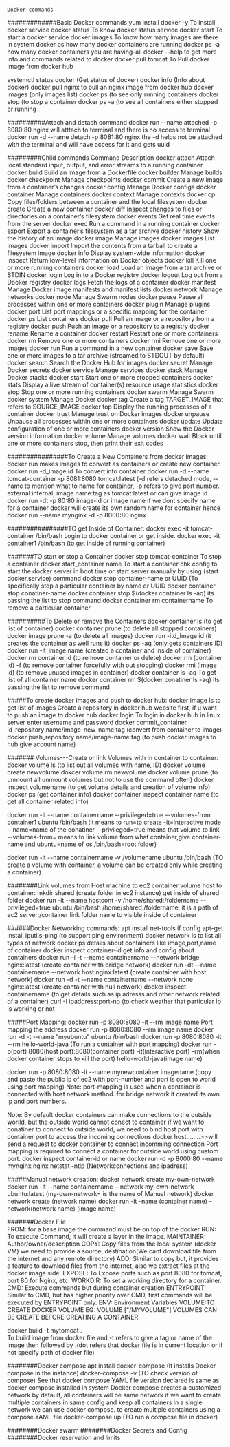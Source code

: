                                                                       Docker commands    
#############Basic Docker commands
yum install docker -y                                  To install docker
service docker status                                  To know docker status
service docker start                                   To start a docker service
docker images                                          To know how many images are there in system
docker ps                                              how many docker containers are running
docker ps -a                                           how many docker containers you are having-all
docker --help                                          to get more info and commands related to docker
docker pull tomcat                                     To Pull docker image from docker hub

systemctl status docker           	                    (Get status of docker)
docker info                                 	        (Info about docker)
docker pull nginx 		                                to pull an nginx image from docker hub
docker images                                       	(only images list)
docker ps                    	                        (to see only running containers
docker stop                      		                (to stop a container
docker ps -a                     	                    (to see all containers either stopped or running


##########Attach  and detach command
docker run --name attached -p 8080:80 nginx
will atttach to terminal and there is no access to terminal
docker run -d --name detach -p 8081:80 nginx
the -d helps not be attached with the terminal and will have access for it and gets uuid


#########Child commands
Command	Description
docker attach	                Attach local standard input, output, and error streams to a running container
docker build	                Build an image from a Dockerfile
docker builder              	Manage builds
docker checkpoint	            Manage checkpoints
docker commit	                Create a new image from a container’s changes
docker config	                Manage Docker configs
docker container            	Manage containers
docker context	                Manage contexts
docker cp	                    Copy files/folders between a container and the local filesystem
docker create	                Create a new container
docker diff	                    Inspect changes to files or directories on a container’s filesystem
docker events	                Get real time events from the server
docker exec	                    Run a command in a running container
docker export	                Export a container’s filesystem as a tar archive
docker history	                Show the history of an image
docker image	                Manage images
docker images	                List images
docker import	                Import the contents from a tarball to create a filesystem image
docker info	                    Display system-wide information
docker inspect	                Return low-level information on Docker objects
docker kill	                    Kill one or more running containers
docker load	                    Load an image from a tar archive or STDIN
docker login	                Log in to a Docker registry
docker logout	                Log out from a Docker registry
docker logs	                    Fetch the logs of a container
docker manifest	                Manage Docker image manifests and manifest lists
docker network	                Manage networks
docker node	                    Manage Swarm nodes
docker pause	                Pause all processes within one or more containers
docker plugin	                Manage plugins
docker port	                    List port mappings or a specific mapping for the container
docker ps	                    List containers
docker pull	                    Pull an image or a repository from a registry
docker push	                    Push an image or a repository to a registry
docker rename	                Rename a container
docker restart	                Restart one or more containers
docker rm	                    Remove one or more containers
docker rmi	                    Remove one or more images
docker run	                    Run a command in a new container
docker save	                    Save one or more images to a tar archive (streamed to STDOUT by default)
docker search	                Search the Docker Hub for images
docker secret	                Manage Docker secrets
docker service	                Manage services
docker stack	                Manage Docker stacks
docker start	                Start one or more stopped containers
docker stats	                Display a live stream of container(s) resource usage statistics
docker stop	                    Stop one or more running containers
docker swarm	                Manage Swarm
docker system	                Manage Docker
docker tag	                    Create a tag TARGET_IMAGE that refers to SOURCE_IMAGE
docker top                  	Display the running processes of a container
docker trust	                Manage trust on Docker images
docker unpause	                Unpause all processes within one or more containers
docker update	                Update configuration of one or more containers
docker version	                Show the Docker version information
docker volume	                Manage volumes
docker wait	                    Block until one or more containers stop, then print their exit codes

################To Create a New Containers from docker images:
docker run makes images to convert as containers or create new container.
docker run -d_image id                                      To convert into container
docker run -d --name tomcat-container -p 8081:8080  tomcat:latest
(-d refers detached mode, --name to mention what to name for container, -p refers to give port number. external:internal, image name:tag as tomcat:latest or can give image id
docker run -dt -p 80:80 image-id or image name
if we dont specify name for a container docker will create its own random name for container
hence
docker run --name mynginx -d -p 8000:80 nginx

################TO get Inside of Container:
docker exec -it tomcat-container  /bin/bash                                              Login to docker container or get inside.
docker exec -it container1 /bin/bash                                                      (to get inside of running container)


#######TO start or stop a Container
docker stop tomcat-container                                 To stop a container
docker start_container name                                  To start a container
chk config to start the docker server in boot time or start server manually by using (start docker.service) command
docker stop container-name or UUID         (To specifically stop a particular container by name or UUID
docker container stop conatiner-name
docker container stop $(docker container ls -aq)        its passing the list to stop command
docker container rm containername                       To remove a particular container


##########To Delete or remove the Containers
docker container ls                                    (to get list of container)
docker container prune                                 (to delete all stopped containers)
docker image prune -a                                  (to delete all images)
docker run -itd_Image id                               (it creates the container as well runs it)
docker ps -aq                                          (only gets containers ID)
docker run -it_image name                              (created a container and inside of container)
docker rm container id                                 (to remove container or delete)
docker rm (container id) -f                            (to remove container forcefully with out stopping)
docker rmi (image id)                                  (to remove unused images in container)
docker container ls -aq                        		    To get list of all container name
docker container rm $(docker conatiner ls -aq) 	        its passing the list to remove command



#####To create docker images and push to docker hub:
docker image ls                                          to get list of images
Create a repository in docker hub website first, if u want to push an image to docker hub
docker login                                                           To login in docker hub in linux server enter username and password
docker commit_container id_repository name/image-new-name:tag          (convert from container to image)
docker push_repository name/image-name:tag    (to push docker images to hub give account name)



####### Volumes---Create or link Volumes with in container to container:
docker volume ls                                                   (to list out all volumes with name, ID)
docker volume create newvolume
dokcer volume rm newvolume
docker volume prune                                     (to unmount all unmount volumes but not to use the command often)
docker inspect volumename                               (to get volume details and creation of volume info)
docker ps                                               (get container info)
docker container inspect container name                 (to get all container related info)

docker run -it --name containername --privileged=true --volumes-from container1 ubuntu /bin/bash
(it means to run=to create -it=interactive mode --name=name of the conatiner --privileged=true means that volume to link --volumes-from= means to link volume from what container,give container-name and ubuntu=name of os /bin/bash=root folder)

docker run -it --name containername -v /volumename ubuntu /bin/bash      (TO create a volume with container, a volume can be created only while creating a container)



########Link volumes from Host machine to ec2 container volume host to container:
mkdir shared  (create folder in ec2 instance)
get inside of shared folder
docker run -it --name hostcont -v /home/shared:/foldername --privileged=true ubuntu /bin/bash
/home/shared:/foldername, it is a path of ec2 server:/container link folder name to visible inside of container



######Docker Networking commands:
apt install net-tools
if config
apt-get install iputils-ping                                                         (to support ping environment)
docker network ls                                                                    to list all types of network
docker ps                                                                            details about containers like image,port,name of container
docker inspect container-id                                                          get info and config about containers
docker run -i -t --name containername --network bridge nginx:latest                 (create container with bridge network)
docker run -dt --name containername --network host nginx:latest                     (create container with host network)
docker run -d -t --name containername --network none nginx:latest                   (create container with null network)
docker inspect containername                                                        (to get details such as ip adresss and other network related of a container)
curl -I ipaddress:port-no                                                           (to check weather that particular ip is working or not




#####Port Mapping:
docker run -p  8080:8080 -it --rm image name                                              Port mapping the address
docker run -p  8080:8080 --rm image name
docker run  -d -t --name “myubuntu” ubuntu /bin/bash
docker run -p 8080:8080 -it --rm hello-world-java                                       (To run a container with port mapping)
docker run -p(port) 8080(host port):8080(container port) -it(interactive port) –rm(when docker container stops to kill the port) hello-world-java(image name)

docker run -p 8080:8080 -it --name mynewcontainer imagename
(copy and paste the public ip of ec2 with port-number and port is open to world using port mapping)
Note: port-mapping is used when a container is connected with host network method. for bridge network it created its own ip and port numbers.

Note:
By default docker containers can make connections to the outside worild, but the outside world cannot conect to container
if we want to conatiner to connect to outside world, we need to bind host port with container port to access the incoming connections
docker host........>>will send a request to docker container to connect incomming connection
Port mapping is required to connect a container for outside world using custom port.
docker inspect container-id or name
docker run -d -p 8000:80 --name mynginx nginx
netstat -ntlp              (Networkconnections and ipadress)

#####Manual network creation:
docker network create my-own-network
docker run -it --name containername --network my-own-network ubuntu:latest
(my-own-network= is the name of Manual network)
docker network create (network name)
docker run -it –name (container name) –network(network name) (image name)



#######Docker File               
FROM: for a base image the command must be on top of the docker
RUN: To execute Command, it will create a layer in the image.
MAINTAINER: Author/owner/description
COPY: Copy files from the local system (docker VM) we need to provide a source, destination(We cant download file from the internet and any remote directory)
ADD: Similar to copy but, it provides a feature to download files from the internet, also we extract files at the docker image side.
EXPOSE: To Expose ports such as port 8080 for tomcat, port 80 for Nginx, etc.
WORKDIR: To set a working directory for a container.
CMD: Execute commands but during container creation
ENTRYPOINT: Similar to CMD, but has higher priority over CMD, first commands will be executed by ENTRYPOINT only.
ENV: Environment Variables
VOLUME:TO CREATE DOCKER VOLUME EG: VOLUME ["/MYVOLUME"]  VOLUMES CAN BE CREATE BEFORE CREATING A CONTAINER

docker build -t mytomcat .     
To build image from docker file and -t refers to give a tag or name of the image then followed by .(dot refers that docker file is in current location or if not specify path of docker file)


########Docker compose
apt install docker-compose                          (It installs Docker compose in the instance)
docker-compose -v                                   (TO check version of compose)
See that docker compose YAML file version declared is same as docker compose installed in system
Docker compose creates a customized network by default, all containers will be same network
if we want to create multiple containers in  same config and keep all containers in a single network we can use docker compose. to create multiple containers using a compose.YAML file
docker-compose up                                   (TO run a compose file in docker)


########Docker swarm
########Docker Secrets and Config
########Docker reservation and limits


